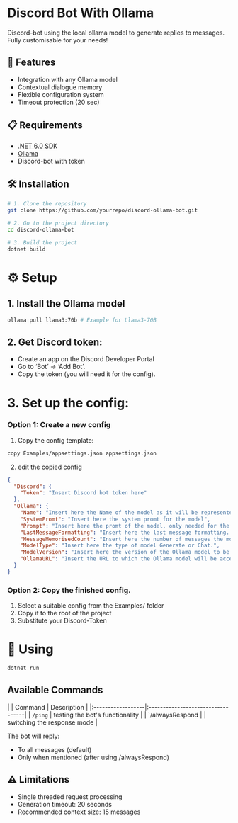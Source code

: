 # Discord Bot With Ollama 
Discord-bot using the local ollama model to generate replies to messages. Fully customisable for your needs!

## 🌟 Features
- Integration with any Ollama model
- Contextual dialogue memory
- Flexible configuration system
- Timeout protection (20 sec)

## 📋 Requirements
- [.NET 6.0 SDK](https://dotnet.microsoft.com/download)
- [Ollama](https://ollama.com)
- Discord-bot with token


## 🛠️ Installation
```bash
# 1. Clone the repository
git clone https://github.com/yourrepo/discord-ollama-bot.git

# 2. Go to the project directory
cd discord-ollama-bot

# 3. Build the project
dotnet build
```

# ⚙️ Setup
## 1. Install the Ollama model
```bash
ollama pull llama3:70b # Example for Llama3-70B
```
## 2. Get Discord token:
- Create an app on the Discord Developer Portal
- Go to ‘Bot’ → ‘Add Bot’.
- Copy the token (you will need it for the config).

# 3. Set up the config:

### Option 1: Create a new config
1. Copy the config template:
```bash
copy Examples/appsettings.json appsettings.json
```
2. edit the copied config
```json
{
  "Discord": {
    "Token": "Insert Discord bot token here"
  },
  "Ollama": {
    "Name": "Insert here the Name of the model as it will be represented",
    "SystemPromt": "Insert here the system promt for the model",
    "Prompt": "Insert here the promt of the model, only needed for the generation model. The place where the message history will be inserted is #InnerPrompt. Required for Generate only",
    "LastMessageFormatting": "Insert here the last message formatting. The place where the last message will be inserted is #lastMessage.  Required for Generate only",
    "MessageMemorisedCount": "Insert here the number of messages the model will remember.",
    "ModelType": "Insert here the type of model Generate or Chat.",
    "ModelVersion": "Insert here the version of the Ollama model to be accessed",
    "OllamaURL": "Insert the URL to which the Ollama model will be accessed"
  }
}
```
### Option 2: Copy the finished config.
1. Select a suitable config from the Examples/ folder
2. Copy it to the root of the project
3. Substitute your Discord-Token





# 🚀 Using
```bash
dotnet run
```
## Available Commands
| | Command | Description |
|:------------------|:----------------------------------|
| `/ping` | testing the bot's functionality |
| `/alwaysRespond | | switching the response mode |

The bot will reply:
- To all messages (default)
- Only when mentioned (after using /alwaysRespond)

## ⚠️ Limitations
- Single threaded request processing
- Generation timeout: 20 seconds
- Recommended context size: 15 messages


